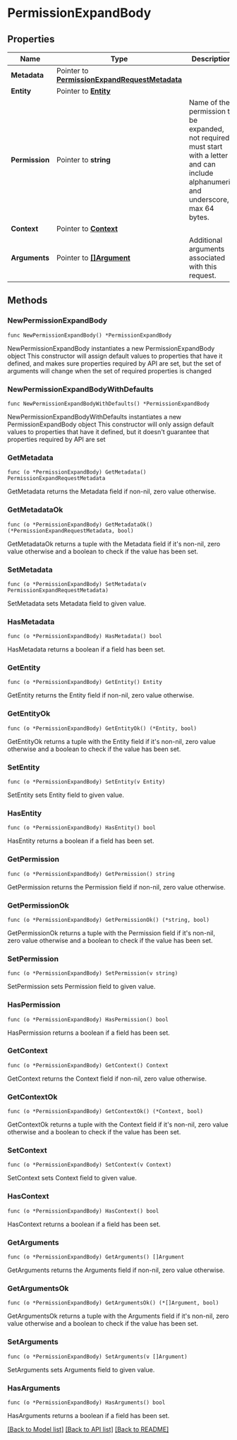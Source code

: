 # PermissionExpandBody

## Properties

Name | Type | Description | Notes
------------ | ------------- | ------------- | -------------
**Metadata** | Pointer to [**PermissionExpandRequestMetadata**](PermissionExpandRequestMetadata.md) |  | [optional] 
**Entity** | Pointer to [**Entity**](Entity.md) |  | [optional] 
**Permission** | Pointer to **string** | Name of the permission to be expanded, not required, must start with a letter and can include alphanumeric and underscore, max 64 bytes. | [optional] 
**Context** | Pointer to [**Context**](Context.md) |  | [optional] 
**Arguments** | Pointer to [**[]Argument**](Argument.md) | Additional arguments associated with this request. | [optional] 

## Methods

### NewPermissionExpandBody

`func NewPermissionExpandBody() *PermissionExpandBody`

NewPermissionExpandBody instantiates a new PermissionExpandBody object
This constructor will assign default values to properties that have it defined,
and makes sure properties required by API are set, but the set of arguments
will change when the set of required properties is changed

### NewPermissionExpandBodyWithDefaults

`func NewPermissionExpandBodyWithDefaults() *PermissionExpandBody`

NewPermissionExpandBodyWithDefaults instantiates a new PermissionExpandBody object
This constructor will only assign default values to properties that have it defined,
but it doesn't guarantee that properties required by API are set

### GetMetadata

`func (o *PermissionExpandBody) GetMetadata() PermissionExpandRequestMetadata`

GetMetadata returns the Metadata field if non-nil, zero value otherwise.

### GetMetadataOk

`func (o *PermissionExpandBody) GetMetadataOk() (*PermissionExpandRequestMetadata, bool)`

GetMetadataOk returns a tuple with the Metadata field if it's non-nil, zero value otherwise
and a boolean to check if the value has been set.

### SetMetadata

`func (o *PermissionExpandBody) SetMetadata(v PermissionExpandRequestMetadata)`

SetMetadata sets Metadata field to given value.

### HasMetadata

`func (o *PermissionExpandBody) HasMetadata() bool`

HasMetadata returns a boolean if a field has been set.

### GetEntity

`func (o *PermissionExpandBody) GetEntity() Entity`

GetEntity returns the Entity field if non-nil, zero value otherwise.

### GetEntityOk

`func (o *PermissionExpandBody) GetEntityOk() (*Entity, bool)`

GetEntityOk returns a tuple with the Entity field if it's non-nil, zero value otherwise
and a boolean to check if the value has been set.

### SetEntity

`func (o *PermissionExpandBody) SetEntity(v Entity)`

SetEntity sets Entity field to given value.

### HasEntity

`func (o *PermissionExpandBody) HasEntity() bool`

HasEntity returns a boolean if a field has been set.

### GetPermission

`func (o *PermissionExpandBody) GetPermission() string`

GetPermission returns the Permission field if non-nil, zero value otherwise.

### GetPermissionOk

`func (o *PermissionExpandBody) GetPermissionOk() (*string, bool)`

GetPermissionOk returns a tuple with the Permission field if it's non-nil, zero value otherwise
and a boolean to check if the value has been set.

### SetPermission

`func (o *PermissionExpandBody) SetPermission(v string)`

SetPermission sets Permission field to given value.

### HasPermission

`func (o *PermissionExpandBody) HasPermission() bool`

HasPermission returns a boolean if a field has been set.

### GetContext

`func (o *PermissionExpandBody) GetContext() Context`

GetContext returns the Context field if non-nil, zero value otherwise.

### GetContextOk

`func (o *PermissionExpandBody) GetContextOk() (*Context, bool)`

GetContextOk returns a tuple with the Context field if it's non-nil, zero value otherwise
and a boolean to check if the value has been set.

### SetContext

`func (o *PermissionExpandBody) SetContext(v Context)`

SetContext sets Context field to given value.

### HasContext

`func (o *PermissionExpandBody) HasContext() bool`

HasContext returns a boolean if a field has been set.

### GetArguments

`func (o *PermissionExpandBody) GetArguments() []Argument`

GetArguments returns the Arguments field if non-nil, zero value otherwise.

### GetArgumentsOk

`func (o *PermissionExpandBody) GetArgumentsOk() (*[]Argument, bool)`

GetArgumentsOk returns a tuple with the Arguments field if it's non-nil, zero value otherwise
and a boolean to check if the value has been set.

### SetArguments

`func (o *PermissionExpandBody) SetArguments(v []Argument)`

SetArguments sets Arguments field to given value.

### HasArguments

`func (o *PermissionExpandBody) HasArguments() bool`

HasArguments returns a boolean if a field has been set.


[[Back to Model list]](../README.md#documentation-for-models) [[Back to API list]](../README.md#documentation-for-api-endpoints) [[Back to README]](../README.md)


